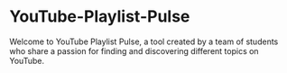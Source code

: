 # YouTube-Playlist-Pulse
Welcome to YouTube Playlist Pulse, a tool created by a team of students who share a passion for finding and discovering different topics on YouTube.

